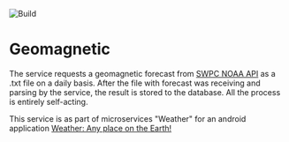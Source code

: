 ![Build](https://github.com/Illine/geomagnetic/workflows/Build/badge.svg)

# Geomagnetic
The service requests a geomagnetic forecast from [SWPC NOAA API](https://services.swpc.noaa.gov/text/3-day-geomag-forecast.txt "Geomagnetic Forecast") as a .txt file on a daily basis. After the file with forecast was receiving and parsing by the service, the result is stored to the database. All the process is entirely self-acting.  

This service is as part of microservices "Weather" for an android application [Weather: Any place on the Earth!](https://play.google.com/store/apps/details?id=net.c7j.wna&hl=ru "Google Play")